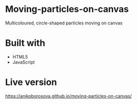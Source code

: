 # Moving-particles-on-canvas
Multicoloured, circle-shaped particles moving on canvas
# Built with
- HTML5
- JavaScript
# Live version
https://anikoborosova.github.io/moving-particles-on-canvas/
